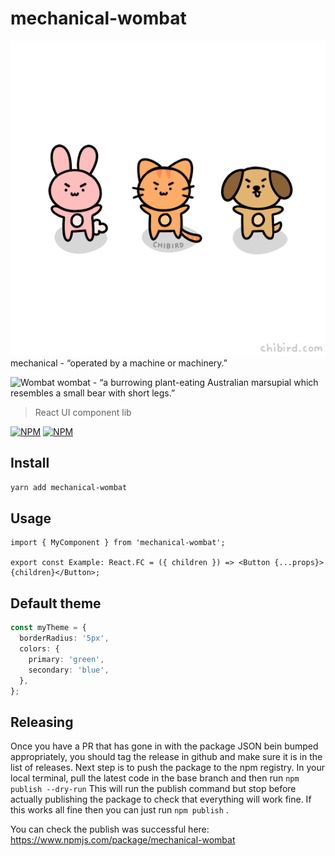 # mechanical-wombat

![Mechanical](./mechanical.gif)
mechanical - “operated by a machine or machinery.”

![Wombat](./wombat.gif)
 wombat - “a burrowing plant-eating Australian marsupial which resembles a small bear with short legs.”

> React UI component lib

[![NPM](https://img.shields.io/npm/v/mechanical-wombat.svg)](https://www.npmjs.com/package/mechanical-wombat)
[![NPM](https://badgen.net/bundlephobia/minzip/mechanical-wombat)](https://badgen.net/bundlephobia/minzip/mechanical-wombat)

## Install

```bash
yarn add mechanical-wombat
```

## Usage

```tsx
import { MyComponent } from 'mechanical-wombat';

export const Example: React.FC = ({ children }) => <Button {...props}>{children}</Button>;
```

## Default theme

```ts
const myTheme = {
  borderRadius: '5px',
  colors: {
    primary: 'green',
    secondary: 'blue',
  },
};
```

## Releasing
Once you have a PR that has gone in  with the package JSON bein bumped appropriately, you should tag the release in github and make sure it is in the list of releases.
Next step is to push the package to the npm registry.
In your local terminal, pull the latest code in the base branch and then run 
`npm publish --dry-run`
This will run the publish command but stop before actually publishing the package to check that everything will work fine.
If this works all fine then you can just run 
`npm publish` .

You can check the publish was successful here: https://www.npmjs.com/package/mechanical-wombat
